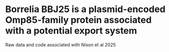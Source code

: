 # Borrelia BBJ25 is a plasmid-encoded Omp85-family protein associated with a potential export system 
Raw data and code associated with Nixon et al 2025
